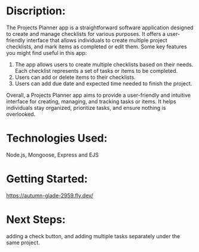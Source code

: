 # Discription:
The Projects Planner app is a straightforward software application designed to create and manage checklists for various purposes. It offers a user-friendly interface that allows individuals to create multiple project checklists, and mark items as completed or edit them. 
Some key features you might find useful in this app:
1) The app allows users to create multiple checklists based on their needs. Each checklist represents a set of tasks or items to be completed.
2) Users can add or delete items to their checklists.
3) Users can add due date and expected time needed to finish the  project. 

Overall, a Projects Planner app aims to provide a user-friendly and intuitive interface for creating, managing, and tracking tasks or items. It helps individuals stay organized, prioritize tasks, and ensure nothing is overlooked.

# Technologies Used:
 Node.js, Mongoose, Express and EJS

# Getting Started:
 https://autumn-glade-2959.fly.dev/

# Next Steps:
adding a check button, and adding multiple tasks separately under the same project.
